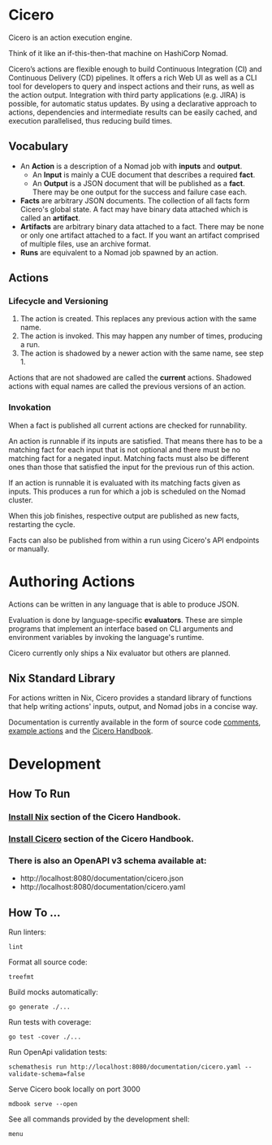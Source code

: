 # Cicero

Cicero is an action execution engine.

Think of it like an if-this-then-that machine on HashiCorp Nomad.

Cicero’s actions are flexible enough to build Continuous Integration (CI) and
Continuous Delivery (CD) pipelines. It offers a rich Web UI as well as a CLI
tool for developers to query and inspect actions and their runs,
as well as the action output. Integration with third party applications (e.g.
JIRA) is possible, for automatic status updates. By using a declarative
approach to actions, dependencies and intermediate results can be easily cached,
and execution parallelised, thus reducing build times.

## Vocabulary

- An **Action** is a description of a Nomad job with **inputs** and **output**.
	- An **Input** is mainly a CUE document that describes a required **fact**.
	- An **Output** is a JSON document that will be published as a **fact**.
		There may be one output for the success and failure case each.
- **Facts** are arbitrary JSON documents.
	The collection of all facts form Cicero's global state.
	A fact may have binary data attached which is called an **artifact**.
- **Artifacts** are arbitrary binary data attached to a fact.
	There may be none or only one artifact attached to a fact.
	If you want an artifact comprised of multiple files, use an archive format.
- **Runs** are equivalent to a Nomad job spawned by an action.

## Actions

### Lifecycle and Versioning

1. The action is created. This replaces any previous action with the same name.
2. The action is invoked. This may happen any number of times, producing a run.
3. The action is shadowed by a newer action with the same name, see step 1.

Actions that are not shadowed are called the **current** actions.
Shadowed actions with equal names are called the previous versions of an action.

### Invokation

When a fact is published all current actions are checked for runnability.

An action is runnable if its inputs are satisfied. That means there has to be
a matching fact for each input that is not optional and there must be no
matching fact for a negated input. Matching facts must also be different ones
than those that satisfied the input for the previous run of this action.

If an action is runnable it is evaluated with its matching facts given as inputs.
This produces a run for which a job is scheduled on the Nomad cluster.

When this job finishes, respective output are published as new facts,
restarting the cycle.

Facts can also be published from within a run using Cicero's API endpoints
or manually.

# Authoring Actions

Actions can be written in any language that is able to produce JSON.

Evaluation is done by language-specific **evaluators**.
These are simple programs that implement an interface based on CLI arguments
and environment variables by invoking the language's runtime.

Cicero currently only ships a Nix evaluator but others are planned.

## Nix Standard Library

For actions written in Nix, Cicero provides a standard library of functions
that help writing actions' inputs, output, and Nomad jobs in a concise way.

Documentation is currently available in the form of source code
[comments](https://github.com/input-output-hk/cicero/blob/main/pkgs/cicero/evaluators/nix/lib.nix), [example actions](https://github.com/input-output-hk/cicero/tree/main/actions/examples) and the [Cicero Handbook](https://cicero-handbook.infra.aws.iohkdev.io/).

# Development

## How To Run

### [Install Nix](https://cicero-handbook.infra.aws.iohkdev.io/install-nix.html) section of the Cicero Handbook.

### [Install Cicero](https://cicero-handbook.infra.aws.iohkdev.io/install-cicero.html) section of the Cicero Handbook.

### There is also an OpenAPI v3 schema available at:
- http://localhost:8080/documentation/cicero.json
- http://localhost:8080/documentation/cicero.yaml

## How To …

Run linters:

	lint

Format all source code:

	treefmt

Build mocks automatically:

	go generate ./...

Run tests with coverage:

	go test -cover ./...

Run OpenApi validation tests:

	schemathesis run http://localhost:8080/documentation/cicero.yaml --validate-schema=false

Serve Cicero book locally on port 3000

	mdbook serve --open

See all commands provided by the development shell:

	menu
